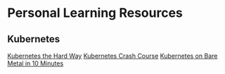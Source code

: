 # Personal Learning Resources
## Kubernetes
[Kubernetes the Hard Way](https://github.com/kelseyhightower/kubernetes-the-hard-way)
[Kubernetes Crash Course](http://omerio.com/2015/12/18/learn-the-kubernetes-key-concepts-in-10-minutes/)
[Kubernetes on Bare Metal in 10 Minutes](https://blog.alexellis.io/kubernetes-in-10-minutes/)